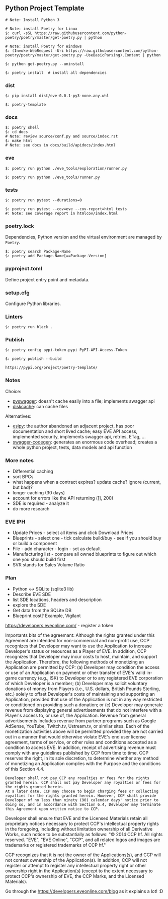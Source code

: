 ## Python Project Template
```
# Note: Install Python 3

# Note: install Poetry for Linux
$: curl -sSL https://raw.githubusercontent.com/python-poetry/poetry/master/get-poetry.py | python

# Note: install Poetry for Windows
$: (Invoke-WebRequest -Uri https://raw.githubusercontent.com/python-poetry/poetry/master/get-poetry.py -UseBasicParsing).Content | python

$: python get-poetry.py --uninstall
```

```
$: poetry install  # install all dependencies
```

### dist

```
$: pip install dist/eve-0.0.1-py3-none.any.whl

$: poetry-template
```

### docs

```
$: poetry shell
$: cd docs
# Note: review source/conf.py and source/index.rst
$: make html
# Note: see docs in docs/build/apidocs/index.html
```

### eve

```
$: poetry run python ./eve_tools/exploration/runner.py

$: poetry run python ./eve_tools/runner.py
```

### tests

```
$: poetry run pytest --durations=0
```

```
$: poetry run pytest --cov=eve --cov-report=html tests
#: Note: see coverage report in htmlcov/index.html
```

### poetry.lock

Dependencies, Python version and the virtual environment are managed by `Poetry`.

```
$: poetry search Package-Name
$: poetry add Package-Name[==Package-Version]
```

### pyproject.toml

Define project entry point and metadata.  

### setup.cfg

Configure Python libraries.  

### Linters

```
$: poetry run black .
```

### Publish

```
$: poetry config pypi-token.pypi PyPI-API-Access-Token

$: poetry publish --build
```

```
https://pypi.org/project/poetry-template/
```

### Notes

Choice:
* [pyswagger](https://github.com/pyopenapi/pyswagger): doesn't cache easily into a file; implements swagger api
* [diskcache](http://www.grantjenks.com/docs/diskcache/): can cache files

Alternatives:
* [esipy](https://github.com/Kyria/EsiPy): the author abandoned an adjacent project, has poor documentation and short lived cache; easy EVE API access, implemented security, implements swagger api, retries, ETag, ...
* [swagger-codegen](https://github.com/swagger-api/swagger-codegen): generates an enormous code overhead; creates a whole python project, tests, data models and api function

### More notes

* Differential caching
* sort BPCs
* what happens when a contract expires? update cache? ignore (current, but bad)?
* longer caching (30 days)
* account for errors like the API returning ([], 200)
* SDE is required - analyze it
* do more research

### EVE IPH

* Update Prices - select all items and click Download Prices
* Blueprints - select one - tick calculate build/buy - see if you should buy or build a component
* File - add character - login - set as default
* Manufacturing list - compare all owned blueprints to figure out which one you should build first
* SVR stands for Sales Volume Ratio

### Plan

* Python <-> SQLite (sqlite3 lib)
* Describe EVE SDE
* list SDE locations, headers and description
* explore the SDE
* Get data from the SQLite DB
* Blueprint cost? Example, Vigilant



https://developers.eveonline.com/ - register a token

Importants bits of the agreemant:
Although the rights granted under this Agreement are intended for non-commercial and non-profit use, CCP recognizes that Developer may want to use the Application to increase Developer's status or resources as a Player of EVE. In addition, CCP recognizes that Developer may incur costs to host, maintain, and support the Application. Therefore, the following methods of monetizing an Application are permitted by CCP: (a) Developer may condition the access or use of an Application on payment or other transfer of EVE's valid in-game currency (e.g., ISK) to Developer or to any registered EVE corporation of which Developer is a member; (b) Developer may solicit voluntary donations of money from Players (i.e., U.S. dollars, British Pounds Sterling, etc.) solely to offset Developer's costs of maintaining and supporting an Application, provided that use of the Application is not in any way restricted or conditioned on providing such a donation; or (c) Developer may generate revenue from displaying general advertisements that do not interfere with a Player's access to, or use of, the Application. Revenue from general advertisements includes revenue from partner programs such as Google AdSense, YouTube, Twitch.tv, Ustream.tv, or similar sites. Each of the monetization activities above will be permitted provided they are not carried out in a manner that would otherwise violate EVE's end user license agreement, terms of service, or other rules and conditions accepted as a condition to access EVE. In addition, receipt of advertising revenue must comply with any guidelines published by CCP from time to time. CCP reserves the right, in its sole discretion, to determine whether any method of monetizing an Application complies with the Purpose and the conditions of this Section 4.4.


    Developer shall not pay CCP any royalties or fees for the rights granted herein. CCP shall not pay Developer any royalties or fees for the rights granted herein.
    At a later date, CCP may choose to begin charging fees or collecting royalties for the rights granted herein. However, CCP shall provide Developer of no less than ninety (90) calendar days' notice prior to doing so, and in accordance with Section 6.4, Developer may terminate this Agreement upon written notice to CCP.

Developer shall ensure that EVE and the Licensed Materials retain all proprietary notices necessary to protect CCP's intellectual property rights in the foregoing, including without limitation ownership of all Derivative Works, such notice to be substantially as follows: "© 2014 CCP hf. All rights reserved. "EVE", "EVE Online", "CCP", and all related logos and images are trademarks or registered trademarks of CCP hf."

CCP recognizes that it is not the owner of the Applications(s), and CCP will not contest ownership of the Application(s). In addition, CCP will not register or attempt to register any intellectual property right or other ownership right in the Application(s) (except to the extent necessary to protect CCP's ownership of EVE, the CCP Marks, and the Licensed Materials).


Go through the https://developers.eveonline.com/blog as it explains a lot! :D
